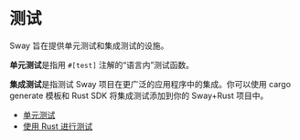 # 测试

Sway 旨在提供单元测试和集成测试的设施。

**单元测试**是指用 `#[test]` 注解的“语言内”测试函数。

**集成测试**是指测试 Sway 项目在更广泛的应用程序中的集成。你可以使用 cargo generate 模板和 Rust SDK 将集成测试添加到你的 Sway+Rust 项目中。

- [单元测试](./unit-testing.md)
- [使用 Rust 进行测试](./testing-with-rust.md)
